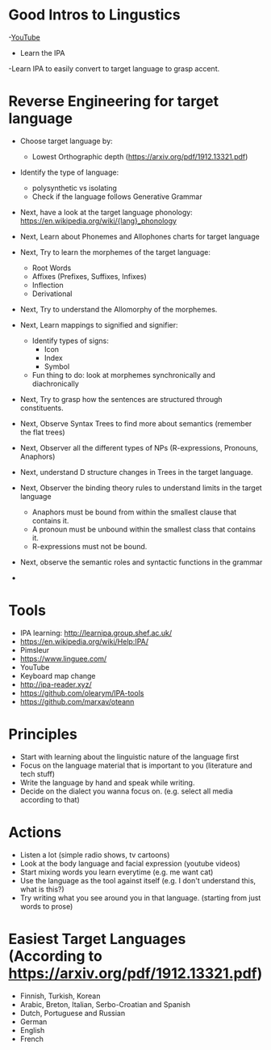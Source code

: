 # Good Intros to Lingustics

-[YouTube](https://www.youtube.com/watch?v=sGWpbDI11Ik)
- Learn the IPA

-Learn IPA to easily convert to target language to grasp accent.
# Reverse Engineering for target language
- Choose target language by:
    - Lowest Orthographic depth (https://arxiv.org/pdf/1912.13321.pdf)
- Identify the type of language:
    - polysynthetic vs isolating
    - Check if the language follows Generative Grammar

- Next, have a look at the target language phonology: https://en.wikipedia.org/wiki/{lang}_phonology
- Next, Learn about Phonemes and Allophones charts for target language
- Next, Try to learn the morphemes of the target language:
    - Root Words
    - Affixes (Prefixes, Suffixes, Infixes)
    - Inflection
    - Derivational
- Next, Try to understand the Allomorphy of the morphemes.
- Next, Learn mappings to signified and signifier:
    - Identify types of signs:
        - Icon
        - Index
        - Symbol
    - Fun thing to do: look at morphemes synchronically and diachronically
- Next, Try to grasp how the sentences are structured through constituents.
- Next, Observe Syntax Trees to find more about semantics (remember the flat trees)
- Next, Observer all the different types of NPs (R-expressions, Pronouns, Anaphors)
- Next, understand D structure changes in Trees in the target language.
- Next, Observer the binding theory rules to understand limits in the target language
    - Anaphors must be bound from within the smallest clause that contains it.
    - A pronoun must be unbound within the smallest class that contains it.
    - R-expressions must not be bound.
- Next, observe the semantic roles and syntactic functions in the grammar
-

# Tools
- IPA learning: http://learnipa.group.shef.ac.uk/
- https://en.wikipedia.org/wiki/Help:IPA/
- Pimsleur
- https://www.linguee.com/
- YouTube
- Keyboard map change
- http://ipa-reader.xyz/
- https://github.com/olearym/IPA-tools
- https://github.com/marxav/oteann
# Principles

- Start with learning about the linguistic nature of the language first
- Focus on the language material that is important to you (literature and tech stuff)
- Write the language by hand and speak while writing.
- Decide on the dialect you wanna focus on. (e.g. select all media according to that)

# Actions

- Listen a lot (simple radio shows, tv cartoons)
- Look at the body language and facial expression (youtube videos)
- Start mixing words you learn everytime (e.g. me want cat)
- Use the language as the tool against itself (e.g. I don't understand this, what is this?)
- Try writing what you see around you in that language. (starting from just words to prose)


# Easiest Target Languages (According to https://arxiv.org/pdf/1912.13321.pdf)
- Finnish, Turkish, Korean
- Arabic, Breton, Italian, Serbo-Croatian and Spanish
- Dutch, Portuguese and Russian
- German
- English
- French
